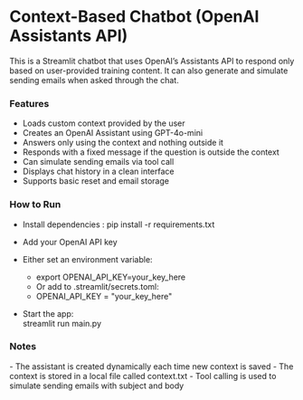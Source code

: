 <h1>Context-Based Chatbot (OpenAI Assistants API)</h1>

This is a Streamlit chatbot that uses OpenAI’s Assistants API to respond only based on user-provided training content. It can also generate and simulate sending emails when asked through the chat.

<h3>Features</h3>

- Loads custom context provided by the user
- Creates an OpenAI Assistant using GPT-4o-mini
- Answers only using the context and nothing outside it
- Responds with a fixed message if the question is outside the context
- Can simulate sending emails via tool call
- Displays chat history in a clean interface
- Supports basic reset and email storage

<h3>How to Run</h3>

- Install dependencies : 
pip install -r requirements.txt

- Add your OpenAI API key
- Either set an environment variable:
    - export OPENAI_API_KEY=your_key_here
    - Or add to .streamlit/secrets.toml:
    - OPENAI_API_KEY = "your_key_here"
    
- Start the app:  
     streamlit run main.py

<h3>Notes</h3>
- The assistant is created dynamically each time new context is saved  
- The context is stored in a local file called context.txt  
- Tool calling is used to simulate sending emails with subject and body  

